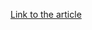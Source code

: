 [Link to the article](https://www.akamai.com/blog/security/when-destiny-is-knocking-on-your-door-again-data-mining-cdn-logs)
